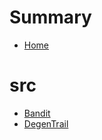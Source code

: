 # Summary
- [Home](README.md)
# src
  - [Bandit](src/Bandit.sol/contract.Bandit.md)
  - [DegenTrail](src/Game.sol/contract.DegenTrail.md)
